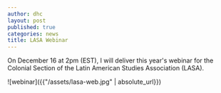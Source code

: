 ```yaml
---
author: dhc 
layout: post
published: true
categories: news
title: LASA Webinar
---
```


On December 16 at 2pm (EST), I will deliver this year's webinar for the Colonial Section of the Latin American Studies Association (LASA). 

![webinar]({{"/assets/lasa-web.jpg" | absolute_url}})
